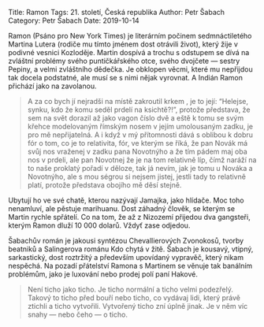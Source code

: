 Title: Ramon
Tags: 21. století, Česká republika
Author: Petr Šabach
Category: Petr Šabach
Date: 2019-10-14

Ramon (Psáno pro New York Times) je literárním počinem sedmnáctiletého Martina Lutera (rodiče mu tímto jménem dost otrávili život), který žije v podivné vesnici Kozloděje. Martin dospívá a trochu s odstupem se dívá na zvláštní problémy svého puntičkářského otce, svého dvojčete — sestry Pepiny, a velmi zvláštního dědečka. Je obklopen věcmi, které mu nepřijdou tak docela podstatné, ale musí se s nimi nějak vyrovnat. A Indián Ramon přichází jako na zavolanou.


> A za co bych jí nejradši na místě zakroutil krkem , je to její: “Helejse, synku, kdo že komu seděl prdelí na ksichtě?!”, protože představa, že sem na svět dorazil až jako vagon číslo dvě a eště k tomu se svým křehce modelovaným římským nosem v jejím umolousaným zadku, je pro mě nepřijatelná. A i když v mý přítomnosti dává s oblibou k dobru fór o tom, co je to relativita, fór, ve kterým se říká, že pan Novák má svůj nos vraženej v zadku pana Novotnýho a že tím pádem maj oba nos v prdeli, ale pan Novotnej že je na tom relativně líp, čímž naráží na to naše proklatý pořadí v děloze, tak já nevím, jak je tomu u Nováka a Novotnýho, ale s mou ségrou si nejsem jistej, jestli tady to relativně platí, protože představa obojího mě děsí stejně.

Ubytují ho ve své chatě, kterou nazývají Jamajka, jako hlídače. Moc toho nenamluví, ale pěstuje marihuanu. Dost záhadný člověk, se kterým se Martin rychle spřátelí. Co na tom, že až z Nizozemí přijedou dva gangsteři, kterým Ramon dluží 10 000 dolarů. Vždyť zase odjedou.

Šabachův román je jakousi syntézou Chevallierových Zvonokosů, tvorby beatniků a Salingerova románu Kdo chytá v žitě. Šabach je kousavý, vtipný, sarkastický, dost roztržitý a především upovídaný vypravěč, který nikam nespěchá. Na pozadí přátelství Ramona s Martinem se věnuje tak banálním problémům, jako je luxování nebo prodej polí paní Hakové.


> Není ticho jako ticho. Je ticho normální a ticho velmi podezřelý. Takový to ticho před bouří nebo ticho, co vydávaj lidi, který právě ztichli a ticho vytvořili. Vytvořený ticho zní úplně jinak. Je v něm víc snahy — nebo čeho — o ticho.

